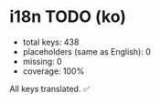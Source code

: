# i18n TODO (ko)

- total keys: 438
- placeholders (same as English): 0
- missing: 0
- coverage: 100%

All keys translated. ✅
